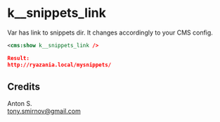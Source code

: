 # k__snippets_link

Var has link to snippets dir. It changes accordingly to your CMS config.

```xml
<cms:show k__snippets_link />

Result:
http://ryazania.local/mysnippets/
```

## Credits

Anton S.\
tony.smirnov@gmail.com
